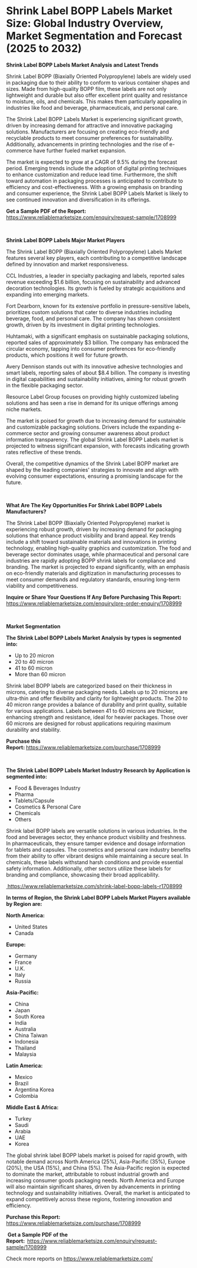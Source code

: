 <p><h1>Shrink Label BOPP Labels Market Size: Global Industry Overview, Market Segmentation and Forecast (2025 to 2032)</h1></p><p><strong>Shrink Label BOPP Labels Market Analysis and Latest Trends</strong></p>
<p><p>Shrink Label BOPP (Biaxially Oriented Polypropylene) labels are widely used in packaging due to their ability to conform to various container shapes and sizes. Made from high-quality BOPP film, these labels are not only lightweight and durable but also offer excellent print quality and resistance to moisture, oils, and chemicals. This makes them particularly appealing in industries like food and beverage, pharmaceuticals, and personal care.</p><p>The Shrink Label BOPP Labels Market is experiencing significant growth, driven by increasing demand for attractive and innovative packaging solutions. Manufacturers are focusing on creating eco-friendly and recyclable products to meet consumer preferences for sustainability. Additionally, advancements in printing technologies and the rise of e-commerce have further fueled market expansion.</p><p>The market is expected to grow at a CAGR of 9.5% during the forecast period. Emerging trends include the adoption of digital printing techniques to enhance customization and reduce lead time. Furthermore, the shift toward automation in packaging processes is anticipated to contribute to efficiency and cost-effectiveness. With a growing emphasis on branding and consumer experience, the Shrink Label BOPP Labels Market is likely to see continued innovation and diversification in its offerings.</p></p>
<p><strong>Get a Sample PDF of the Report:&nbsp;</strong> <a href="https://www.reliablemarketsize.com/enquiry/request-sample/1708999?utm_campaign=3101&utm_medium=2&utm_source=Github&utm_content=ia&utm_term=27032025&utm_id=shrink-label-bopp-labels">https://www.reliablemarketsize.com/enquiry/request-sample/1708999</a></p>
<p>&nbsp;</p>
<p><strong>Shrink Label BOPP Labels Major Market Players</strong></p>
<p><p>The Shrink Label BOPP (Biaxially Oriented Polypropylene) Labels Market features several key players, each contributing to a competitive landscape defined by innovation and market responsiveness. </p><p>CCL Industries, a leader in specialty packaging and labels, reported sales revenue exceeding $1.6 billion, focusing on sustainability and advanced decoration technologies. Its growth is fueled by strategic acquisitions and expanding into emerging markets.</p><p>Fort Dearborn, known for its extensive portfolio in pressure-sensitive labels, prioritizes custom solutions that cater to diverse industries including beverage, food, and personal care. The company has shown consistent growth, driven by its investment in digital printing technologies.</p><p>Huhtamaki, with a significant emphasis on sustainable packaging solutions, reported sales of approximately $3 billion. The company has embraced the circular economy, tapping into consumer preferences for eco-friendly products, which positions it well for future growth.</p><p>Avery Dennison stands out with its innovative adhesive technologies and smart labels, reporting sales of about $8.4 billion. The company is investing in digital capabilities and sustainability initiatives, aiming for robust growth in the flexible packaging sector.</p><p>Resource Label Group focuses on providing highly customized labeling solutions and has seen a rise in demand for its unique offerings among niche markets. </p><p>The market is poised for growth due to increasing demand for sustainable and customizable packaging solutions. Drivers include the expanding e-commerce sector and growing consumer awareness about product information transparency. The global Shrink Label BOPP Labels market is projected to witness significant expansion, with forecasts indicating growth rates reflective of these trends.</p><p>Overall, the competitive dynamics of the Shrink Label BOPP market are shaped by the leading companies' strategies to innovate and align with evolving consumer expectations, ensuring a promising landscape for the future.</p></p>
<p>&nbsp;</p>
<p><strong>What Are The Key Opportunities For Shrink Label BOPP Labels Manufacturers?</strong></p>
<p><p>The Shrink Label BOPP (Biaxially Oriented Polypropylene) market is experiencing robust growth, driven by increasing demand for packaging solutions that enhance product visibility and brand appeal. Key trends include a shift toward sustainable materials and innovations in printing technology, enabling high-quality graphics and customization. The food and beverage sector dominates usage, while pharmaceutical and personal care industries are rapidly adopting BOPP shrink labels for compliance and branding. The market is projected to expand significantly, with an emphasis on eco-friendly materials and digitization in manufacturing processes to meet consumer demands and regulatory standards, ensuring long-term viability and competitiveness.</p></p>
<p><strong>Inquire or Share Your Questions If Any Before Purchasing This Report:</strong> <a href="https://www.reliablemarketsize.com/enquiry/pre-order-enquiry/1708999?utm_campaign=3101&utm_medium=2&utm_source=Github&utm_content=ia&utm_term=27032025&utm_id=shrink-label-bopp-labels">https://www.reliablemarketsize.com/enquiry/pre-order-enquiry/1708999</a></p>
<p>&nbsp;</p>
<p><strong>Market Segmentation</strong></p>
<p><strong>The Shrink Label BOPP Labels Market Analysis by types is segmented into:</strong></p>
<p><ul><li>Up to 20 micron</li><li>20 to 40 micron</li><li>41 to 60 micron</li><li>More than 60 micron</li></ul></p>
<p><p>Shrink label BOPP labels are categorized based on their thickness in microns, catering to diverse packaging needs. Labels up to 20 microns are ultra-thin and offer flexibility and clarity for lightweight products. The 20 to 40 micron range provides a balance of durability and print quality, suitable for various applications. Labels between 41 to 60 microns are thicker, enhancing strength and resistance, ideal for heavier packages. Those over 60 microns are designed for robust applications requiring maximum durability and stability.</p></p>
<p><strong>Purchase this Report:&nbsp;</strong><a href="https://www.reliablemarketsize.com/purchase/1708999?utm_campaign=3101&utm_medium=2&utm_source=Github&utm_content=ia&utm_term=27032025&utm_id=shrink-label-bopp-labels">https://www.reliablemarketsize.com/purchase/1708999</a></p>
<p>&nbsp;</p>
<p><strong>The Shrink Label BOPP Labels Market Industry Research by Application is segmented into:</strong></p>
<p><ul><li>Food & Beverages Industry</li><li>Pharma</li><li>Tablets/Capsule</li><li>Cosmetics & Personal Care</li><li>Chemicals</li><li>Others</li></ul></p>
<p><p>Shrink label BOPP labels are versatile solutions in various industries. In the food and beverages sector, they enhance product visibility and freshness. In pharmaceuticals, they ensure tamper evidence and dosage information for tablets and capsules. The cosmetics and personal care industry benefits from their ability to offer vibrant designs while maintaining a secure seal. In chemicals, these labels withstand harsh conditions and provide essential safety information. Additionally, other sectors utilize these labels for branding and compliance, showcasing their broad applicability.</p></p>
<p><a href="https://www.reliablemarketsize.com/shrink-label-bopp-labels-r1708999?utm_campaign=3101&utm_medium=2&utm_source=Github&utm_content=ia&utm_term=27032025&utm_id=shrink-label-bopp-labels">&nbsp;https://www.reliablemarketsize.com/shrink-label-bopp-labels-r1708999</a></p>
<p><strong>In terms of Region, the Shrink Label BOPP Labels Market Players available by Region are:</strong></p>
<p>
    <p> <strong> North America: </strong>
        <ul>
            <li>United States</li>
            <li>Canada</li>
        </ul>
        </p> 
    <p> <strong> Europe: </strong>
        <ul>
            <li>Germany</li>
            <li>France</li>
            <li>U.K.</li>
            <li>Italy</li>
            <li>Russia</li>
        </ul>
        </p> 
    <p> <strong> Asia-Pacific: </strong>
        <ul>
            <li>China</li>
            <li>Japan</li>
            <li>South Korea</li>
            <li>India</li>
            <li>Australia</li>
            <li>China Taiwan</li>
            <li>Indonesia</li>
            <li>Thailand</li>
            <li>Malaysia</li>
        </ul>
        </p> 
    <p> <strong> Latin America: </strong>
        <ul>
            <li>Mexico</li>
            <li>Brazil</li>
            <li>Argentina Korea</li>
            <li>Colombia</li>
        </ul>
        </p> 
    <p> <strong> Middle East & Africa: </strong>
        <ul>
            <li>Turkey</li>
            <li>Saudi</li>
            <li>Arabia</li>
            <li>UAE</li>
            <li>Korea</li>
        </ul>
    </p>
    </p>
<p><p>The global shrink label BOPP labels market is poised for rapid growth, with notable demand across North America (25%), Asia-Pacific (35%), Europe (20%), the USA (15%), and China (5%). The Asia-Pacific region is expected to dominate the market, attributable to robust industrial growth and increasing consumer goods packaging needs. North America and Europe will also maintain significant shares, driven by advancements in printing technology and sustainability initiatives. Overall, the market is anticipated to expand competitively across these regions, fostering innovation and efficiency.</p></p>
<p><strong>Purchase this Report: </strong><a href="https://www.reliablemarketsize.com/purchase/1708999?utm_campaign=3101&utm_medium=2&utm_source=Github&utm_content=ia&utm_term=27032025&utm_id=shrink-label-bopp-labels">https://www.reliablemarketsize.com/purchase/1708999</a></p>
<p>&nbsp;<strong>Get a Sample PDF of the Report:&nbsp;&nbsp;</strong><a href="https://www.reliablemarketsize.com/enquiry/request-sample/1708999?utm_campaign=3101&utm_medium=2&utm_source=Github&utm_content=ia&utm_term=27032025&utm_id=shrink-label-bopp-labels">https://www.reliablemarketsize.com/enquiry/request-sample/1708999</a></p>
<p><strong></strong></p>
<p>Check more reports on <a href="https://www.reliablemarketsize.com/?utm_campaign=3101&utm_medium=2&utm_source=Github&utm_content=ia&utm_term=27032025&utm_id=shrink-label-bopp-labels">https://www.reliablemarketsize.com/</a></p>